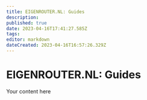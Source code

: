 ```yaml
---
title: EIGENROUTER.NL: Guides
description: 
published: true
date: 2023-04-16T17:41:27.585Z
tags: 
editor: markdown
dateCreated: 2023-04-16T16:57:26.329Z
---
```


# EIGENROUTER.NL: Guides
Your content here